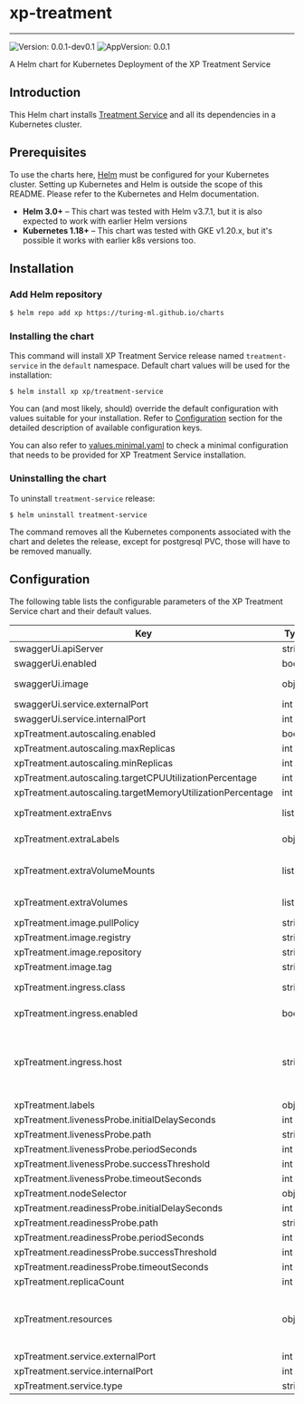# xp-treatment

---
![Version: 0.0.1-dev0.1](https://img.shields.io/badge/Version-0.0.1--dev0.1-informational?style=flat-square)
![AppVersion: 0.0.1](https://img.shields.io/badge/AppVersion-0.0.1-informational?style=flat-square)

A Helm chart for Kubernetes Deployment of the XP Treatment Service

## Introduction

This Helm chart installs [Treatment Service](https://github.com/gojek/xp/treatment-service) and all its dependencies in a Kubernetes cluster.

## Prerequisites

To use the charts here, [Helm](https://helm.sh/) must be configured for your
Kubernetes cluster. Setting up Kubernetes and Helm is outside the scope of
this README. Please refer to the Kubernetes and Helm documentation.

- **Helm 3.0+** – This chart was tested with Helm v3.7.1, but it is also expected to work with earlier Helm versions
- **Kubernetes 1.18+** – This chart was tested with GKE v1.20.x, but it's possible it works with earlier k8s versions too.

## Installation

### Add Helm repository

```sh
$ helm repo add xp https://turing-ml.github.io/charts
```

### Installing the chart

This command will install XP Treatment Service release named `treatment-service` in the `default` namespace.
Default chart values will be used for the installation:
```shell
$ helm install xp xp/treatment-service
```

You can (and most likely, should) override the default configuration with values suitable for your installation.
Refer to [Configuration](#configuration) section for the detailed description of available configuration keys.

You can also refer to [values.minimal.yaml](./values.minimal.yaml) to check a minimal configuration that needs
to be provided for XP Treatment Service installation.

### Uninstalling the chart

To uninstall `treatment-service` release:
```shell
$ helm uninstall treatment-service
```

The command removes all the Kubernetes components associated with the chart and deletes the release,
except for postgresql PVC, those will have to be removed manually.

## Configuration

The following table lists the configurable parameters of the XP Treatment Service chart and their default values.

| Key | Type | Default | Description |
|-----|------|---------|-------------|
| swaggerUi.apiServer | string | `"http://127.0.0.1/v1"` | URL of API server |
| swaggerUi.enabled | bool | `false` |  |
| swaggerUi.image | object | `{"tag":"v3.47.1"}` | Docker tag for Swagger UI https://hub.docker.com/r/swaggerapi/swagger-ui |
| swaggerUi.service.externalPort | int | `8080` | Swagger UI Kubernetes service port number |
| swaggerUi.service.internalPort | int | `8081` | Swagger UI container port number |
| xpTreatment.autoscaling.enabled | bool | `false` |  |
| xpTreatment.autoscaling.maxReplicas | int | `2` |  |
| xpTreatment.autoscaling.minReplicas | int | `1` |  |
| xpTreatment.autoscaling.targetCPUUtilizationPercentage | int | `80` |  |
| xpTreatment.autoscaling.targetMemoryUtilizationPercentage | int | `80` |  |
| xpTreatment.extraEnvs | list | `[]` | List of extra environment variables to add to XP Treatment Service server container |
| xpTreatment.extraLabels | object | `{}` | List of extra labels to add to XP Treatment Service K8s resources |
| xpTreatment.extraVolumeMounts | list | `[]` | Extra volume mounts to attach to XP Treatment Service server container. For example to mount the extra volume containing secrets |
| xpTreatment.extraVolumes | list | `[]` | Extra volumes to attach to the Pod. For example, you can mount  additional secrets to these volumes |
| xpTreatment.image.pullPolicy | string | `"IfNotPresent"` | Docker image pull policy |
| xpTreatment.image.registry | string | `"docker.io/"` | Docker registry for XP Treatment Service image |
| xpTreatment.image.repository | string | `"xp-treatment"` | Docker image repository for XP Treatment Service |
| xpTreatment.image.tag | string | `"latest"` | Docker image tag for XP Treatment Service |
| xpTreatment.ingress.class | string | `""` | Ingress class annotation to add to this Ingress rule,  useful when there are multiple ingress controllers installed |
| xpTreatment.ingress.enabled | bool | `false` | Enable ingress to provision Ingress resource for external access to XP Treatment Service |
| xpTreatment.ingress.host | string | `""` | Set host value to enable name based virtual hosting. This allows routing HTTP traffic to multiple host names at the same IP address. If no host is specified, the ingress rule applies to all inbound HTTP traffic through  the IP address specified. https://kubernetes.io/docs/concepts/services-networking/ingress/#name-based-virtual-hosting |
| xpTreatment.labels | object | `{}` |  |
| xpTreatment.livenessProbe.initialDelaySeconds | int | `60` | Liveness probe delay and thresholds |
| xpTreatment.livenessProbe.path | string | `"/v1/internal/health/live"` | HTTP path for liveness check |
| xpTreatment.livenessProbe.periodSeconds | int | `10` |  |
| xpTreatment.livenessProbe.successThreshold | int | `1` |  |
| xpTreatment.livenessProbe.timeoutSeconds | int | `5` |  |
| xpTreatment.nodeSelector | object | `{}` |  |
| xpTreatment.readinessProbe.initialDelaySeconds | int | `60` | Liveness probe delay and thresholds |
| xpTreatment.readinessProbe.path | string | `"/v1/internal/health/ready"` | HTTP path for readiness check |
| xpTreatment.readinessProbe.periodSeconds | int | `10` |  |
| xpTreatment.readinessProbe.successThreshold | int | `1` |  |
| xpTreatment.readinessProbe.timeoutSeconds | int | `5` |  |
| xpTreatment.replicaCount | int | `1` |  |
| xpTreatment.resources | object | `{}` | Resources requests and limits for XP Treatment Service. This should be set  according to your cluster capacity and service level objectives. Reference: https://kubernetes.io/docs/concepts/configuration/manage-resources-containers/ |
| xpTreatment.service.externalPort | int | `8080` | XP Treatment Service Kubernetes service port number |
| xpTreatment.service.internalPort | int | `8080` | XP Treatment Service container port number |
| xpTreatment.service.type | string | `"ClusterIP"` |  |
